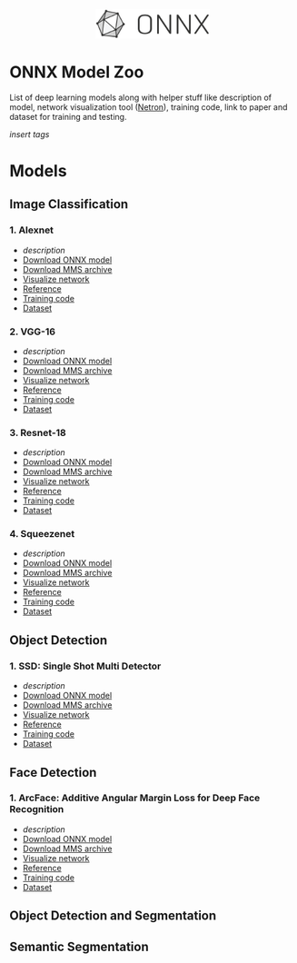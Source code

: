 <p align="center">
<img src="ONNX_logo_main.png" width="40%"/>
</p>

# ONNX Model Zoo

List of deep learning models along with helper stuff like description of model, network visualization tool ([Netron](https://lutzroeder.github.io/Netron)), training code, link to paper and dataset for training and testing.

*insert tags*
<!--
[![Awesome](https://cdn.rawgit.com/sindresorhus/awesome/d7305f38d29fed78fa85652e3a63e154dd8e8829/media/badge.svg)](https://github.com/sindresorhus/awesome)
[![PRs Welcome](https://img.shields.io/badge/PRs-welcome-brightgreen.svg)](http://makeapullrequest.com)
-->

# Models
## Image Classification

### 1. Alexnet
* *description*
* [Download ONNX model]()
* [Download MMS archive]()
* [Visualize network]()
* [Reference](https://papers.nips.cc/paper/4824-imagenet-classification-with-deep-convolutional-neural-networks.pdf)
* [Training code]()
* [Dataset]()

### 2. VGG-16
* *description*
* [Download ONNX model]()
* [Download MMS archive]()
* [Visualize network]()
* [Reference](https://arxiv.org/abs/1409.1556)
* [Training code]()
* [Dataset]()

### 3. Resnet-18
* *description*
* [Download ONNX model]()
* [Download MMS archive]()
* [Visualize network]()
* [Reference](https://www.cv-foundation.org/openaccess/content_cvpr_2016/papers/He_Deep_Residual_Learning_CVPR_2016_paper.pdf)
* [Training code]()
* [Dataset]()

### 4. Squeezenet
* *description*
* [Download ONNX model]()
* [Download MMS archive]()
* [Visualize network]()
* [Reference](https://arxiv.org/abs/1602.07360)
* [Training code]()
* [Dataset]()



## Object Detection

### 1. SSD: Single Shot Multi Detector
* *description*
* [Download ONNX model]()
* [Download MMS archive]()
* [Visualize network]()
* [Reference](https://arxiv.org/abs/1512.02325)
* [Training code]()
* [Dataset]()

## Face Detection

### 1. ArcFace: Additive Angular Margin Loss for Deep Face Recognition
* *description*
* [Download ONNX model]()
* [Download MMS archive]()
* [Visualize network]()
* [Reference](https://arxiv.org/abs/1801.07698)
* [Training code]()
* [Dataset]()

## Object Detection and Segmentation

## Semantic Segmentation
